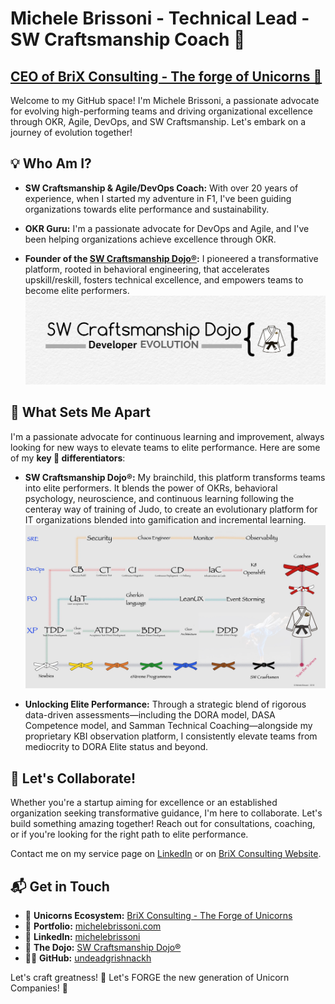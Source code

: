 # Michele Brissoni - Technical Lead - SW Craftsmanship Coach 🚀
## [CEO of BriX Consulting - The forge of Unicorns 🦄](https://brix.consulting/)


Welcome to my GitHub space! I'm Michele Brissoni, a passionate advocate for evolving high-performing teams and driving organizational excellence through OKR, Agile, DevOps, and SW Craftsmanship. Let's embark on a journey of evolution together!

## 💡 Who Am I?

- **SW Craftsmanship & Agile/DevOps Coach:** With over 20 years of experience, when I started my adventure in F1, I've been guiding organizations towards elite performance and sustainability.

- **OKR Guru:** I'm a passionate advocate for DevOps and Agile, and I've been helping organizations achieve excellence through OKR.

- **Founder of the [SW Craftsmanship Dojo®](https://swcraftsmanshipdojo.com/):** I pioneered a transformative platform, rooted in behavioral engineering, that accelerates upskill/reskill, fosters technical excellence, and empowers teams to become elite performers.
  ![The Dojo in a nutshell](./imgages/SW_Craftsmanship_Logo.png)

## 📘 What Sets Me Apart

I'm a passionate advocate for continuous learning and improvement, always looking for new ways to elevate teams to elite performance. Here are some of my **key 🔑 differentiators**:

- **SW Craftsmanship Dojo®:** My brainchild, this platform transforms teams into elite performers. It blends the power of OKRs, behavioral psychology, neuroscience, and continuous learning following the centeray way of training of Judo, to create an evolutionary platform for IT organizations blended into gamification and incremental learning.
![The Dojo in a nutshell](./imgages/DojoInANutshell.jpeg)

- **Unlocking Elite Performance:** Through a strategic blend of rigorous data-driven assessments—including the DORA model, DASA Competence model, and Samman Technical Coaching—alongside my proprietary KBI observation platform, I consistently elevate teams from mediocrity to DORA Elite status and beyond.

## 🤝 Let's Collaborate!

Whether you're a startup aiming for excellence or an established organization seeking transformative guidance, I'm here to collaborate. Let's build something amazing together! Reach out for consultations, coaching, or if you're looking for the right path to elite performance.

Contact me on my service page on [LinkedIn](https://www.linkedin.com/services/page/8a8b18320293774816/) or on [BriX Consulting Website](https://brix.consulting/).

## 📬 Get in Touch

- 🦄 **Unicorns Ecosystem:** [BriX Consulting - The Forge of Unicorns](https://brix.consulting/) 
- 💼 **Portfolio:** [michelebrissoni.com](https://undeadgrishnackh.netlify.app/)
- 📇 **LinkedIn:** [michelebrissoni](https://www.linkedin.com/in/michelebrissoni)
- 🥋 **The Dojo:** [SW Craftsmanship Dojo®](https://swcraftsmanshipdojo.com/)
- 👨‍💻 **GitHub:** [undeadgrishnackh](https://github.com/undeadgrishnackh)

Let's craft greatness! 🚀 
Let's FORGE the new generation of Unicorn Companies! 🦄
